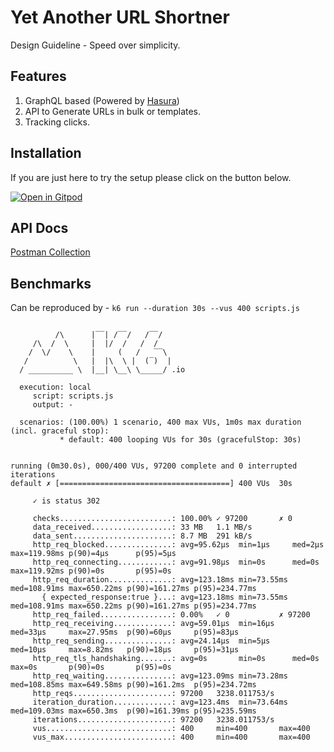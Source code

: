 # Yet Another URL Shortner

Design Guideline - Speed over simplicity.

## Features

1. GraphQL based (Powered by [Hasura](https://github.com/hasura))
2. API to Generate URLs in bulk or templates.
3. Tracking clicks.

## Installation

If you are just here to try the setup please click on the button below.

[![Open in Gitpod](https://gitpod.io/button/open-in-gitpod.svg)](https://gitpod.io/#https://github.com/Samagra-Development/yaus/tree/gitpod)

## API Docs

[Postman Collection](https://www.getpostman.com/collections/5f24dd9ac134e00eeb4d)

## Benchmarks

Can be reproduced by - `k6 run --duration 30s --vus 400 scripts.js`

```

          /\      |‾‾| /‾‾/   /‾‾/
     /\  /  \     |  |/  /   /  /
    /  \/    \    |     (   /   ‾‾\
   /          \   |  |\  \ |  (‾)  |
  / __________ \  |__| \__\ \_____/ .io

  execution: local
     script: scripts.js
     output: -

  scenarios: (100.00%) 1 scenario, 400 max VUs, 1m0s max duration (incl. graceful stop):
           * default: 400 looping VUs for 30s (gracefulStop: 30s)


running (0m30.0s), 000/400 VUs, 97200 complete and 0 interrupted iterations
default ✗ [======================================] 400 VUs  30s

     ✓ is status 302

     checks.........................: 100.00% ✓ 97200       ✗ 0
     data_received..................: 33 MB   1.1 MB/s
     data_sent......................: 8.7 MB  291 kB/s
     http_req_blocked...............: avg=95.62µs  min=1µs     med=2µs      max=119.98ms p(90)=4µs      p(95)=5µs
     http_req_connecting............: avg=91.98µs  min=0s      med=0s       max=119.92ms p(90)=0s       p(95)=0s
     http_req_duration..............: avg=123.18ms min=73.55ms med=108.91ms max=650.22ms p(90)=161.27ms p(95)=234.77ms
       { expected_response:true }...: avg=123.18ms min=73.55ms med=108.91ms max=650.22ms p(90)=161.27ms p(95)=234.77ms
     http_req_failed................: 0.00%   ✓ 0           ✗ 97200
     http_req_receiving.............: avg=59.01µs  min=16µs    med=33µs     max=27.95ms  p(90)=60µs     p(95)=83µs
     http_req_sending...............: avg=24.14µs  min=5µs     med=10µs     max=8.82ms   p(90)=18µs     p(95)=31µs
     http_req_tls_handshaking.......: avg=0s       min=0s      med=0s       max=0s       p(90)=0s       p(95)=0s
     http_req_waiting...............: avg=123.09ms min=73.28ms med=108.85ms max=649.58ms p(90)=161.2ms  p(95)=234.72ms
     http_reqs......................: 97200   3238.011753/s
     iteration_duration.............: avg=123.4ms  min=73.64ms med=109.03ms max=650.3ms  p(90)=161.39ms p(95)=235.59ms
     iterations.....................: 97200   3238.011753/s
     vus............................: 400     min=400       max=400
     vus_max........................: 400     min=400       max=400
```
